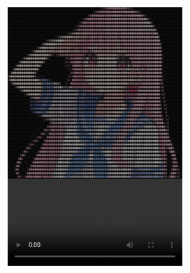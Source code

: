 <img src="img/show1.png" width="400" style="display:block; margin:auto">

<video controls width="400" style="display:block; margin:auto">
    <source src="img/show2.mp4" type="video/mp4">
</video>